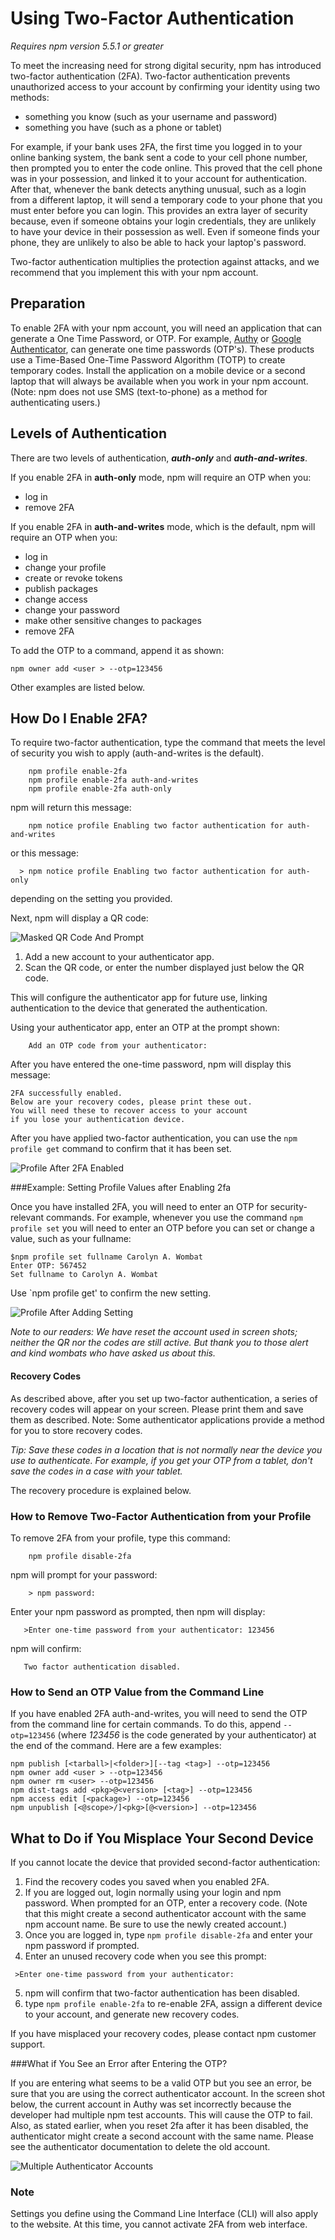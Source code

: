 <!--
title: 16 - Using two-factor authentication
featured: true
-->
# Using Two-Factor Authentication

*Requires npm version 5.5.1 or greater*

To meet the increasing need for strong digital security, npm has introduced two-factor authentication (2FA).  Two-factor authentication prevents unauthorized access to your account by confirming your identity using two methods:

* something you know (such as your username and password) 
* something you have (such as a phone or tablet)

For example, if your bank uses 2FA, the first time you logged in to your online banking system, the bank sent a code to your cell phone number, then prompted you to enter the code online. This proved that the cell phone was in your possession, and linked it to your account for authentication. After that, whenever the bank detects anything unusual, such as a login from a different laptop, it will send a temporary code to your phone that you must enter before you can login. This provides an extra layer of security because, even if someone obtains your login credentials, they are unlikely to have your device in their possession as well. Even if someone finds your phone, they are unlikely to also be able to hack your laptop's password. 

Two-factor authentication multiplies the protection against attacks, and we recommend that you implement this with your npm account.  

## Preparation

To enable 2FA with your npm account, you will need an application that can generate a One Time Password, or OTP. For example, [Authy](https://authy.com/download/) or 
[Google Authenticator](https://support.google.com/accounts/answer/1066447), can generate one time passwords (OTP's).  These products use a Time-Based One-Time Password Algorithm (TOTP) to create temporary codes.  Install the application on a mobile device or a second laptop that will always be available when you work in your npm account. (Note: npm does not use SMS (text-to-phone) as a method for authenticating users.)

## Levels of Authentication 
  
There are two levels of authentication, ***auth-only*** and ***auth-and-writes***.

If you enable 2FA in **auth-only** mode, npm will require an OTP when you:

* log in
* remove 2FA

If you enable 2FA in **auth-and-writes** mode, which is the default, npm will require an OTP when you:

* log in
* change your profile
* create or revoke tokens 
* publish packages 
* change access
* change your password
* make other sensitive changes to packages
* remove 2FA

To add the OTP to a command, append it as shown:

```
npm owner add <user > --otp=123456
```

Other examples are listed below.

## How Do I Enable 2FA? 

To require two-factor authentication, type the command that meets the level of security you wish to apply (auth-and-writes is the default).
  
        npm profile enable-2fa
        npm profile enable-2fa auth-and-writes 
        npm profile enable-2fa auth-only
      
npm will return this message:
            
        npm notice profile Enabling two factor authentication for auth-and-writes   
       
   or this message: 
        
      > npm notice profile Enabling two factor authentication for auth-only
      
  depending on the setting you provided.    
      
Next, npm will display a QR code:

![Masked QR Code And Prompt](/images/qr_code_and_prompt_masked.png)

1. Add a new account to your authenticator app. 
2. Scan the QR code, or enter the number displayed just below the QR code. 

This will configure the authenticator app for future use, linking authentication to the device that generated the authentication. 

Using your authenticator app, enter an OTP at the prompt shown:

````
    Add an OTP code from your authenticator:
````

After you have entered the one-time password,  npm will display this message:

    2FA successfully enabled. 
    Below are your recovery codes, please print these out. 
    You will need these to recover access to your account 
    if you lose your authentication device.
 
  After you have applied two-factor authentication, you can use the `npm profile get` command to confirm that it has been set.
 
 ![Profile After 2FA Enabled](/images/profile_after_tfa_enabled.png)
 
###Example: Setting Profile Values after Enabling 2fa

Once you have installed 2FA, you will need to enter an OTP for security-relevant commands. For example, whenever you use the command `npm profile set` you will need to enter an OTP before you can set or change a value, such as your fullname: 

```
$npm profile set fullname Carolyn A. Wombat
Enter OTP: 567452
Set fullname to Carolyn A. Wombat
```
 
 Use `npm profile get' to confirm the new setting. 
 
 ![Profile After Adding Setting](/images/after_setting_profile_with_tfa_fullname.png)
   
 *Note to our readers: We have reset the account used in screen shots; neither the QR nor the codes are still active. But thank you to those alert and kind wombats who have asked us about this.*
 
#### Recovery Codes 

As described above, after you set up two-factor authentication, a series of recovery codes will appear on your screen. Please print them and save them as described. Note: Some authenticator applications provide a method for you to store recovery codes.

*Tip: Save these codes in a location that is not normally near the device you use to authenticate. For example, if you get your OTP from a tablet, don't save the codes in a case with your tablet.* 
        
   The recovery procedure is explained below.    
   
### How to Remove Two-Factor Authentication from your Profile

To remove 2FA from your profile, type this command:

```
    npm profile disable-2fa
```
   
npm will prompt for your password:

````
    > npm password:   
````
Enter your npm password as prompted, then npm will display: 

```
   >Enter one-time password from your authenticator: 123456
``` 
 npm will confirm: 

```
   Two factor authentication disabled.   
```

### How to Send an OTP Value from the Command Line 

If you have enabled 2FA auth-and-writes, you will need to send the OTP from the command line for certain commands. To do this, append  `--otp=123456` (where *123456* is the code generated by your authenticator) at the end of the command. Here are a few examples: 

```
npm publish [<tarball>|<folder>][--tag <tag>] --otp=123456
npm owner add <user > --otp=123456
npm owner rm <user> --otp=123456
npm dist-tags add <pkg>@<version> [<tag>] --otp=123456
npm access edit [<package>) --otp=123456
npm unpublish [<@scope>/]<pkg>[@<version>] --otp=123456

```

## What to Do if You Misplace Your Second Device

If you cannot locate the device that provided second-factor authentication:

1. Find the recovery codes you saved when you enabled 2FA.
2. If you are logged out, login normally using your login and npm password. When prompted for an OTP, enter a recovery code. (Note that this might create a second authenticator account with the same npm account name. Be sure to use the newly created account.) 
3. Once you are logged in, type `npm profile disable-2fa` and enter your npm password if prompted.  
4. Enter an unused recovery code when you see this prompt:
  ```
   >Enter one-time password from your authenticator: 
``` 
5. npm will confirm that two-factor authentication has been disabled.
6. type `npm profile enable-2fa` to re-enable 2FA, assign a different device to your account, and generate new recovery codes. 

If you have misplaced your recovery codes, please contact npm customer support. 

###What if You See an Error after Entering the OTP?

If you are entering what seems to be a valid OTP but you see an error, be sure that you are using the correct authenticator account. In the screen shot below, the current account in Authy was set incorrectly because the developer had multiple npm test accounts. This will cause the OTP to fail. Also, as stated earlier, when you reset 2fa after it has been disabled, the authenticator might create a second account with the same name. Please see the authenticator documentation to delete the old account. 

 ![Multiple Authenticator Accounts](/images/multiple_authy_accounts.png)

### Note

Settings you define using the Command Line Interface (CLI) will also apply to the website. At this time, you cannot activate 2FA from web interface.